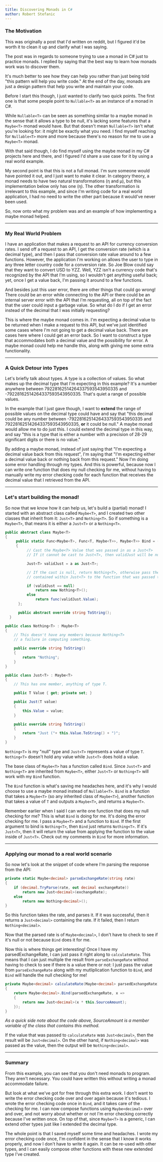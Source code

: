 ```yaml
---
title: Discovering Monads in C#
author: Robert Stefanic
---
```


### The Motivation

This was originally a post that I\'d written on reddit, but I figured it\'d be worth it to clean it up and clarify what I was saying.

The post was in regards to someone trying to use a monad in C# just to practice monads. I replied by saying that the best way to learn how monads work was to discover them. 

It\'s much better to see how they can help you rather than just being told \"this pattern will help you write code.\" At the end of the day, monads are just a design pattern that help you write and maintain your code.

Before I start this though, I just wanted to clarify two quick points. The first one is that some people point to ```Nullable<T>``` as an instance of a monad in C#. 

While ```Nullable<T>``` can be seen as something similar to a maybe monad in the sense that it allows a type to be null, it\'s lacking some features that a ```Maybe<T>``` monad would have. But that doesn\'t mean ```Nullable<T>``` isn\'t what you\'re looking for: it might be exactly what you need. I find myself reaching for ```Nullable<T>``` more and more because there\'s no reason for me to use a ```Maybe<T>``` monad.

With that said though, I do find myself using the maybe monad in my C# projects here and there, and I figured I\'d share a use case for it by using a real world example.

My second point is that this is not a full monad. I\'m sure someone would have pointed it out, and I just want to make it clear. In category theory, a monad needs to have two natural transformations (η and μ), but this implementation below only has one (η). The other transformation is irrelevant to this example, and since I\'m writing code for a real world application, I had no need to write the other part because it would\'ve never been used.

So, now onto what my problem was and an example of how implementing a maybe monad helped.

___
### My Real World Problem

I have an application that makes a request to an API for currency conversion rates. I send off a request to an API, I get the conversion rate (which is a decimal type), and then I pass that conversion rate value around to a few functions. However, the application I\'m working on allows the user to type in any three letter country code for a conversion rate. So Joe Blow could say that they want to convert USD to YZZ. Well, YZZ isn\'t a currency code that\'s recognized by the API that I\'m using, so I wouldn\'t get anything useful back; yet, once I get a value back, I\'m passing it around to a few functions.

And besides just this user error, there are other things that could go wrong! There could be an error while connecting to the API or there could be an internal server error with the API that I\'m requesting, all on top of the fact that the user could input a garbage value. So what do I do if I get an error instead of the decimal that I was initially requesting?

This is where the maybe monad comes in. I\'m expecting a decimal value to be returned when I make a request to this API, but we\'ve just identified some cases where I\'m not going to get a decimal value back. There are cases here where I could get an error back. So I want to construct a type that accommodates both a decimal value and the possibility for error. A maybe monad could help me handle this, along with giving me some extra functionality.

___
### A Quick Detour into Types

Let\'s briefly talk about types. A type is a collection of values. So what makes up the decimal type that I\'m expecting in this example? It\'s a number anywhere between 79228162514264337593543950335 and -79228162514264337593543950335. That\'s quiet a range of possible values. 

In the example that I just gave though, I want to **extend** the range of possible values on the decimal type could have and say that \"this decimal could be any number between -79228162514264337593543950335 and 79228162514264337593543950335, **or** it could be null.\" A maybe monad would allow me to do just this. I could extend the decimal type in this way, and say \"this is a type that is either a number with a precision of 28-29 significant digits or there is no value.\"

By adding a maybe monad, instead of just saying that \"I\'m expecting a decimal value back from this request\", I\'m saying that \"I\'m expecting either a decimal value back or nothing back from this request.\" Now I\'m doing some error handling through my types. And this is powerful, because now I can write one function that does my null checking for me, without having to manually write my error checking code for each function that receives the decimal value that I retrieved from the API.

___
### Let\'s start building the monad!

So now that we know how it can help us, let\'s build a (partial) monad! I started with an abstract class called ```Maybe<T>```, and I created two other classes that inherit from it: ```Just<T>``` and ```Nothing<T>```. So if something is a ```Maybe<T>```, that means it is either a ```Just<T>``` or a ```Nothing<T>```.

```cs
public abstract class Maybe<T>
{
     public static Func<Maybe<T>, Func<T, Maybe<T>>, Maybe<T>> Bind = (a, func) =>
     {
          // Cast the Maybe<T> Value that was passed in as a Just<T>
          // If it cannot be cast to Just<T>, then validJust will be null.

          Just<T> validJust = a as Just<T>;

          // If the cast is null, return Nothing<T>, otherwise pass the value
          // contained within Just<T> to the function that was passed to Bind.

          if (validJust == null)
              return new Nothing<T>();
          else
              return func(validJust.Value);
      };

      public abstract override string ToString();
  }

public class Nothing<T> : Maybe<T>
{
    // This doesn't have any members because Nothing<T> 
    // a failure in computing something.

    public override string ToString()
    {
        return "Nothing";
    }
}

public class Just<T> : Maybe<T>
{
    // This has one member, anything of type T.

    public T Value { get; private set; }

    public Just(T value)
    {
        this.Value = value;
    }

    public override string ToString()
    {
        return "Just ("+ this.Value.ToString() + ")";
    }
}
```

```Nothing<T>``` is my \"null\" type and ```Just<T>``` represents a value of type ```T```. ```Nothing<T>``` doesn\'t hold any value while ```Just<T>``` does hold a value.

The base class of ```Maybe<T>``` has a function called ```Bind```. Since ```Just<T>``` and ```Nothing<T>``` are inherited from ```Maybe<T>```, either ```Just<T>``` or ```Nothing<T>``` will work with my ```Bind``` function. 

The ```Bind``` function is what\'s saving me headaches here, and it\'s why I would choose to use a maybe monad instead of ```Nullable<T>```. ```Bind``` is a function that takes a ```Maybe<T>``` (so any inherited class of ```Maybe<T>```), another function that takes a value of ```T``` and outputs a ```Maybe<T>```, and returns a ```Maybe<T>```.

Remember earlier when I said I can write one function that does my null checking for me? This is what ```Bind``` is doing for me. It\'s doing the error checking for me. I pass a ```Maybe<T>``` and a function to ```Bind```. If the first argument to bind is ```Nothing<T>```, then ```Bind``` just returns ```Nothing<T>```. If it\'s ```Just<T>```, then it will return the value from applying the function to the value inside of ```Just<T>```. Check out my comments in ```Bind``` for more information.

___
### Applying our monad to a real world scenario

So now let\'s look at the snippet of code where I\'m parsing the response from the API:

```cs
private static Maybe<decimal> parseExchangeRate(string rate)
{
    if (decimal.TryParse(rate, out decimal exchangeRate))
        return new Just<decimal>(exchangeRate);
    else
        return new Nothing<decimal>();
}
```

So this function takes the rate, and parses it. If it was successful, then it returns a ```Just<decimal>``` containing the rate. If it failed, then I return ```Nothing<decimal>```.

Now that the parsed rate is of ```Maybe<decimal>```, I don\'t have to check to see if it\'s null or not because ```Bind``` does it for me. 

Now this is where things get interesting! Once I have my parsedExchangeRate, I can just pass it right along to ```calculateRate```. This means that I can just multiple the result from ```parseExchangeRate``` without having to check to see if there is a value there or not: I just pass the value from ```parseExchangeRate``` along with my mutliplication function to ```Bind```, and ```Bind``` will handle the null checking for me!

```cs
private Maybe<decimal> calculateRate(Maybe<decimal> parsedExchangeRate)
{
    return Maybe<decimal>.Bind(parsedExchangeRate, x =>
    {
        return new Just<decimal>(x * this.SourceAmount);
    });
}
```

*As a quick side note about the code above, SourceAmount is a member variable of the class that contains this method.*

If the value that was passed to ```calculateRate``` was ```Just<decimal>```, then the result will be ```Just<decimal>```. On the other hand, if ```Nothing<decimal>``` was passed as the value, then the output will be ```Nothing<decimal>```. 

___
### Summary

From this example, you can see that you don\'t need monads to program. They aren\'t necessary. You could have written this without writing a monad accommodate failure.

But look at what we\'ve got for free through this extra work. I don\'t want to write the error checking code over and over again because it\'s tedious. I wrote the error checking code once in ```Bind```, and it takes care of the checking for me. I can now compose functions using ```Maybe<decimal>``` over and over, and not worry about whether or not I\'m error checking correctly because I\'ve written once. On top of that, since ```Maybe<T>``` is a generic, I can extend other types just like I extended the decimal type.

The whole point is that I saved myself some time and headaches. I wrote my error checking code once, I\'m confident in the sense that I know it works properly, and now I don\'t have to write it again. It can be re-used with other types, and I can easily compose other functions with these new extended type I\'ve created.